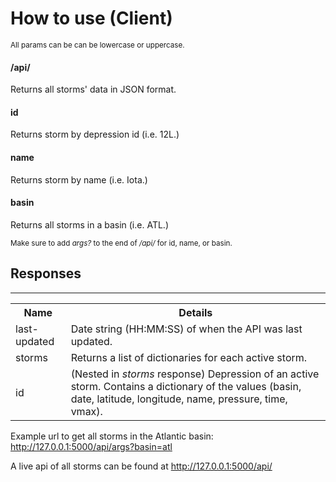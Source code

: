 <h1>How to use (Client)</h1>
    <p><small>All params can be can be lowercase or uppercase.</small></p>
    <h4>/api/</h4>
    <p>Returns all storms' data in JSON format.</p>
    <h4>id</h4>
    <p>Returns storm by depression id (i.e. 12L.)</p>
    <h4>name</h4>
    <p>Returns storm by name (i.e. Iota.)</p>
    <h4>basin</h4>
    <p>Returns all storms in a basin (i.e. ATL.)</p>
    <p><small>Make sure to add <i>args?</i> to the end of <i>/api/</i> for id, name, or basin.</small></p>
        <h2>Responses</h2>
        <hr>
        <table>
      <tr>
        <th>Name</th>
        <th>Details</th>
      </tr>
      <tr>
        <td>last-updated</td>
        <td>Date string (HH:MM:SS) of when the API was last updated.</td>
      </tr>
      <tr>
        <td>storms</td>
        <td>Returns a list of dictionaries for each active storm.</td>
      </tr>
      <tr>
      <tr>
        <td>id</td>
        <td>(Nested in <i>storms</i> response) Depression of an active storm. Contains a dictionary of the values (basin, date, latitude, longitude, name, pressure, time, vmax).</td>
      </tr>
    </table>
    <p>Example url to get all storms in the Atlantic basin: <a href="http://127.0.0.1:5000/api/args?basin=atl" target="_blank">http://127.0.0.1:5000/api/args?basin=atl</a></p>
    <p>A live api of all storms can be found at <a href="http://127.0.0.1:5000/api/" target="_blank">http://127.0.0.1:5000/api/</a></p>